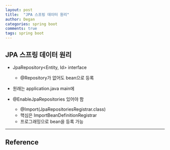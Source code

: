 ```yaml
---
layout: post
title:  "JPA 스프링 데이터 원리"
author: Degan
categories: spring boot 
comments: true
tags: spring boot
---
```


## JPA 스프링 데이터 원리

- JpaRepository<Entity, Id> interface
	- @Repository가 없어도 bean으로 등록
	
- 원래는 application.java main에
- @EnableJpaRepositories 있어야 함
	- @Import(JpaRepositoriesRegistrar.class)
	- 핵심은 ImportBeanDefinitionRegistrar
	- 프로그래밍으로 bean을 등록 가능

---
## Reference


